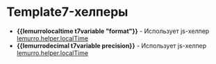 # Template7-хелперы
- **{{lemurrolocaltime t7variable "format"}}** - Использует js-хелпер [lemurro.helper.localTime](20_JS-хелперы/60_localTime.md)
- **{{lemurrodecimal t7variable precision}}** - Использует js-хелпер [lemurro.helper.localTime](20_JS-хелперы/50_decimal.md)